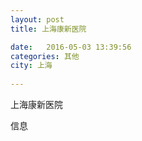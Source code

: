 ```yaml
--- 
layout: post 
title: 上海康新医院

date:   2016-05-03 13:39:56 
categories: 其他  
city: 上海
  
--- 
```

   
上海康新医院

信息

